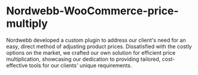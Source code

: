 # Nordwebb-WooCommerce-price-multiply
Nordwebb developed a custom plugin to address our client's need for an easy, direct method of adjusting product prices. Dissatisfied with the costly options on the market, we crafted our own solution for efficient price multiplication, showcasing our dedication to providing tailored, cost-effective tools for our clients' unique requirements.
